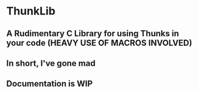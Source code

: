 # ThunkLib
## A Rudimentary C Library for using Thunks in your code (HEAVY USE OF MACROS INVOLVED)
## In short, I've gone mad
## Documentation is WIP
